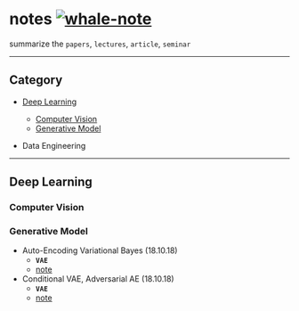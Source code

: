 # notes [![whale-note](https://img.shields.io/badge/whale-notes-blue.svg?style=flat&colorA=40E0D0&colorB=555555)](https://github.com/wjy5446)
summarize the `papers`, `lectures`, `article`, `seminar` 



---

## Category

- [Deep Learning](#deep-learning)
  - [Computer Vision](#computer-vision)
  - [Generative Model](generative-model)

- Data Engineering



---

## Deep Learning

### Computer Vision



### Generative Model

- Auto-Encoding Variational Bayes (18.10.18)
  - **`VAE`**
  - [note](notes/vae.md)
- Conditional VAE, Adversarial AE (18.10.18)
  - **`VAE`**
  - [note](notes/cvae-aae.md)